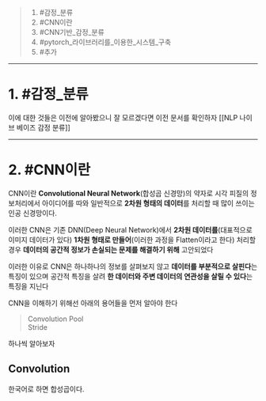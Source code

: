 
> 1. #감정_분류
> 2. #CNN이란
> 3. #CNN기반_감정_분류
> 4. #pytorch_라이브러리를_이용한_시스템_구축
> 5. #추가

---
# 1. #감정_분류 
이에 대한 것들은 이전에 알아봤으니 잘 모르겠다면 이전 문서를 확인하자
[[NLP 나이브 베이즈 감정 분류]]

---
# 2. #CNN이란 
CNN이란 **Convolutional Neural Network**(합성곱 신경망)의 약자로 시각 피질의 정보처리에서 아이디어를 따와 일반적으로 **2차원 형태의 데이터**를 처리할 때 많이 쓰이는 인공 신경망이다.

이러한 CNN은 기존 DNN(Deep Neural Network)에서 __2차원 데이터를__(대표적으로 이미지 데이터가 있다) __1차원 형태로 만들어__(이러한 과정을 Flatten이라고 한다) 처리할 경우 **데이터의 공간적 정보가 손실되는 문제를 해결하기 위해** 고안되었다

이러한 이유로 CNN은 하나하나의 정보를 살펴보지 않고 **데이터를 부분적으로 살핀다**는 특징이 있으며 공간적 특징을 살려 **한 데이터와 주변 데이터의 연관성을 살릴 수 있다**는 특징을 지닌다

CNN을 이해하기 위해선 아래의 용어들을 먼저 알아야 한다
>Convolution
>Pool                     
>Stride

하나씩 알아보자

## Convolution
한국어로 하면 합성곱이다.